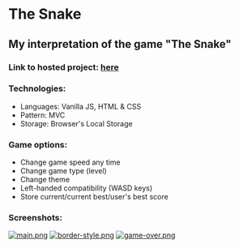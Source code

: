 # The Snake

## My interpretation of the game "The Snake"

### Link to hosted project: [here](https://iliev-nikola.github.io/the-snake/)

### Technologies:

- Languages: Vanilla JS, HTML & CSS
- Pattern: MVC
- Storage: Browser's Local Storage

### Game options:

- Change game speed any time
- Change game type (level)
- Change theme
- Left-handed compatibility (WASD keys)
- Store current/current best/user's best score

### Screenshots:

[![main.png](https://i.postimg.cc/sDFsj7zM/main.png)](https://postimg.cc/Cd4WJZz0)
[![border-style.png](https://i.postimg.cc/7LQrpTXY/border-style.png)](https://postimg.cc/yJ9GRxww)
[![game-over.png](https://i.postimg.cc/GtwVCPDr/game-over.png)](https://postimg.cc/KkfJ7MQs)
